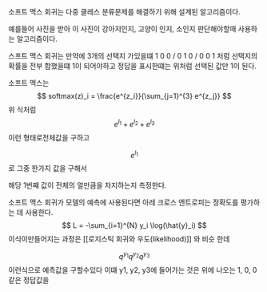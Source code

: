 소프트 맥스 회귀는 다중 클레스 분류문제를 해결하기 위해 설계된 알고리즘이다.

예를들어 사진을 받아 이 사진이 강아지인지, 고양이 인지, 소인지 판단해야할때 사용하는 알고리즘이다.

스프트 맥스 회귀는
만약에 3개의 선택지 가있을떄
1 0 0 / 0 1 0 / 0 0 1 처럼 선택지의 확률을 전부 합했을떄 1이 되어야하고 
정답을 표시한떄는 위처럼 선택된 값만 1이 된다.

소프트 맥스는 
$$
softmax(z)_i = \frac{e^{z_i}}{\sum_{j=1}^{3} e^{z_j}}
$$
위 식처럼
$$
e^{l_1} + e^{l_2} + e^{l_3}
$$
이런 형태로전체값을 구하고

$$
e^{l_1}
$$
로 그중 한가지 값을 구해서

해당 1번쨰 값이 전체의 얼만큼을 차지하는지 측정한다.


소프트 맥스 회귀가 모델의 예측에 사용된다면
아레 크로스 엔트로피는 정확도를 평가하는 데 사용한다.
$$
L = -\sum_{i=1}^{N} y_i \log(\hat{y}_i)
$$
이식이만들어지는 과정은 [[로지스틱 회귀와 우도(likelihood)]] 와 비슷 한데

$$
q^{y_1} q^{y_2} q^{y_3}
$$
이런식으로 예측값을 구할수있다
이떄 y1, y2, y3에 들어가는 것은 위에 나오는 1, 0, 0 같은 정답값을